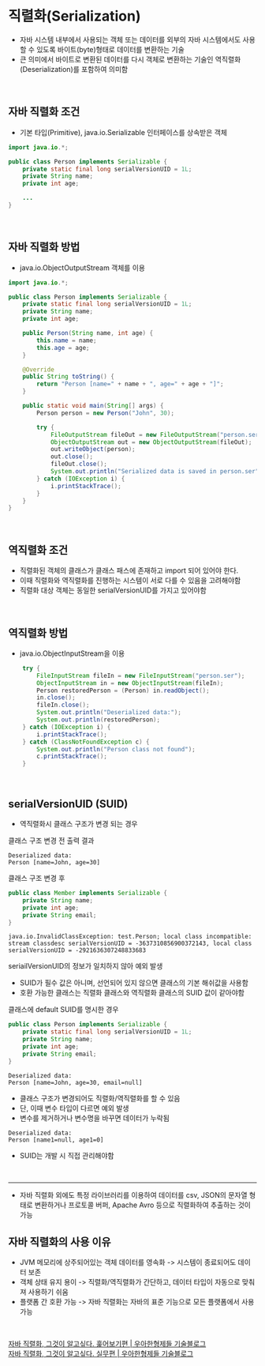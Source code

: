 # 직렬화(Serialization)

- 자바 시스템 내부에서 사용되는 객체 또는 데이터를 외부의 자바 시스템에서도 사용할 수 있도록 바이트(byte)형태로 데이터를 변환하는 기술
- 큰 의미에서 바이트로 변환된 데이터를 다시 객체로 변환하는 기술인 역직렬화(Deserialization)를 포함하여 의미함

<br>

## 자바 직렬화 조건

- 기본 타입(Primitive), java.io.Serializable 인터페이스를 상속받은 객체

```java
import java.io.*;

public class Person implements Serializable {
    private static final long serialVersionUID = 1L;
    private String name;
    private int age;

    ...
}
```

<br>

## 자바 직렬화 방법

- java.io.ObjectOutputStream 객체를 이용

```java
import java.io.*;

public class Person implements Serializable {
    private static final long serialVersionUID = 1L;
    private String name;
    private int age;

    public Person(String name, int age) {
        this.name = name;
        this.age = age;
    }

    @Override
	public String toString() {
		return "Person [name=" + name + ", age=" + age + "]";
	}

	public static void main(String[] args) {
        Person person = new Person("John", 30);

        try {
            FileOutputStream fileOut = new FileOutputStream("person.ser");
            ObjectOutputStream out = new ObjectOutputStream(fileOut);
            out.writeObject(person);
            out.close();
            fileOut.close();
            System.out.println("Serialized data is saved in person.ser");
        } catch (IOException i) {
            i.printStackTrace();
        }
    }
}
```

<br>

## 역직렬화 조건

- 직렬화된 객체의 클래스가 클래스 패스에 존재하고 import 되어 있어야 한다.
- 이때 직렬화와 역직렬화를 진행하는 시스템이 서로 다를 수 있음을 고려해야함
- 직렬화 대상 객체는 동일한 serialVersionUID를 가지고 있어야함

<br>

## 역직렬화 방법

- java.io.ObjectInputStream을 이용

```java
    try {
        FileInputStream fileIn = new FileInputStream("person.ser");
        ObjectInputStream in = new ObjectInputStream(fileIn);
        Person restoredPerson = (Person) in.readObject();
        in.close();
        fileIn.close();
        System.out.println("Deserialized data:");
        System.out.println(restoredPerson);
    } catch (IOException i) {
        i.printStackTrace();
    } catch (ClassNotFoundException c) {
        System.out.println("Person class not found");
        c.printStackTrace();
    }
```

<br>

## serialVersionUID (SUID)

- 역직렬화시 클래스 구조가 변경 되는 경우

클래스 구조 변경 전 출력 결과

```
Deserialized data:
Person [name=John, age=30]
```

클래스 구조 변경 후

```java
public class Member implements Serializable {
    private String name;
    private int age;
    private String email;
}
```

```
java.io.InvalidClassException: test.Person; local class incompatible: stream classdesc serialVersionUID = -3637310856900372143, local class serialVersionUID = -2921636307248833683
```

seriailVersionUID의 정보가 일치하지 않아 예외 발생

- SUID가 필수 값은 아니며, 선언되어 있지 않으면 클래스의 기본 해쉬값을 사용함
- 호환 가능한 클래스는 직렬화 클래스와 역직렬화 클래스의 SUID 값이 같아야함

클래스에 default SUID를 명시한 경우

```java
public class Person implements Serializable {
	private static final long serialVersionUID = 1L;
    private String name;
    private int age;
    private String email;
}
```

```
Deserialized data:
Person [name=John, age=30, email=null]
```

- 클래스 구조가 변경되어도 직렬화/역직렬화를 할 수 있음
- 단, 이때 변수 타입이 다르면 예외 발생
- 변수를 제거하거나 변수명을 바꾸면 데이터가 누락됨

```
Deserialized data:
Person [name1=null, age1=0]
```

- SUID는 개발 시 직접 관리해야함

<br>
<hr>

- 자바 직렬화 외에도 특정 라이브러리를 이용하여 데이터를 csv, JSON의 문자열 형태로 변환하거나 프로토콜 버퍼, Apache Avro 등으로 직렬화하여 추출하는 것이 가능

## 자바 직렬화의 사용 이유

- JVM 메모리에 상주되어있는 객체 데이터를 영속화 -> 시스템이 종료되어도 데이터 보존
- 객체 상태 유지 용이 -> 직렬화/역직렬화가 간단하고, 데이터 타입이 자동으로 맞춰져 사용하기 쉬움
- 플랫폼 간 호환 가능 -> 자바 직렬화는 자바의 표준 기능으로 모든 플랫폼에서 사용 가능

<br>

[자바 직렬화, 그것이 알고싶다. 훑어보기편 | 우아한형제들 기술블로그](https://techblog.woowahan.com/2550/)<br>
[자바 직렬화, 그것이 알고싶다. 실무편 | 우아한형제들 기술블로그](https://techblog.woowahan.com/2551/)<br>
